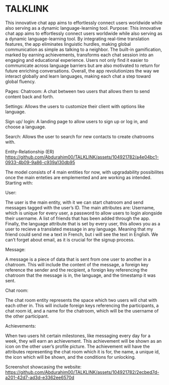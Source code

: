 # TALKLINK
This innovative chat app aims to effortlessly connect users worldwide while also serving as a dynamic language-learning tool.
Purpose:
This innovative chat app aims to effortlessly connect users worldwide while also serving as a dynamic language-learning tool. By integrating real-time translation features, the app eliminates linguistic hurdles, making global communication as simple as talking to a neighbor. The built-in gamification, marked by earning achievements, transforms each chat session into an engaging and educational experience. Users not only find it easier to communicate across language barriers but are also motivated to return for future enriching conversations. Overall, the app revolutionizes the way we interact globally and learn languages, making each chat a step toward global fluency.


Pages:
Chatroom: A chat between two users that allows them to send content back and forth.


Settings: Allows the users to customize their client with options like language.


Sign up/ login: A landing page to allow users to sign up or log in, and choose a language.


Search: Allows the user to search for new contacts to create chatrooms with.




Entity-Relationship (ER) https://github.com/Abdurahim00/TALKLINK/assets/104921782/a4e04bc1-0933-4b09-9a86-c939a130db95

The model consists of 4 main entities for now, with upgradability possibilites once the main enteties are emplemented and are working as intended.
Starting with:


User:

The user is the main entity, with it we can start chatroom and send messages tagged with the user’s ID.
The main attributes are: Username, which is unique for every user, a password to allow users to login alongside their username. A list of friends that has been added through the app. Finally, the language attribute that is set by every user, this allows you as a user to recieve a translated message in any language. Meaning that my friend could send me a text in French, but i will see the text in English. We can’t forget about email, as it is crucial for the signup process.

Message:

A message is a piece of data that is sent from one user to another in a chatroom. This will include the content of the message, a foreign key reference the sender and the recipient, a foreign key referencing the chatroom that the message is in, the language, and the timestamp it was sent.

Chat room:

The chat room entity represents the space which two users will chat with each other in. This will include foreign keys referencing the participants, a chat room id, and a name for the chatroom, which will be the username of the other participant.

Achievements:

When two users hit certain milestones, like messaging every day for a week, they will earn an achievement. This achievement will be shown as an icon on the other user’s profile picture. The achievement will have the attributes representing the chat room which it is for, the name, a unique id, the icon which will be shown, and the conditions for unlocking.


Screenshot showcasing the website: https://github.com/Abdurahim00/TALKLINK/assets/104921782/2ecbed7d-a201-42d7-ad3d-e3362ee6570d


